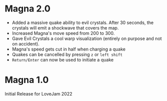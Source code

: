 # Magna 2.0
- Added a massive quake ability to evil crystals. After 30 seconds, the crystals will emit a shockwave that covers the map.
- Increased Magna's move speed from 200 to 300.
- Gave Evil Crystals a cool warp visualization (entirely on purpose and not on accident).
- Magna's speed gets cut in half when charging a quake
- Quakes can be cancelled by pressing `z` or `left shift`
- `Return/Enter` can now be used to initiate a quake 

# Magna 1.0
Initial Release for LoveJam 2022
